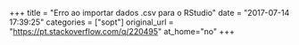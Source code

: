 +++
title = "Erro ao importar dados .csv para o RStudio"
date = "2017-07-14 17:39:25"
categories = ["sopt"]
original_url = "https://pt.stackoverflow.com/q/220495"
at_home="no"
+++

